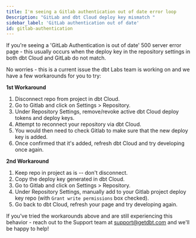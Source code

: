 ```yaml
---
title: I'm seeing a Gitlab authentication out of date error loop
Description: "GitLab and dbt Cloud deploy key mismatch "
sidebar_label: 'GitLab authentication out of date'
id: gitlab-authentication
---
```


If you're seeing a 'GitLab Authentication is out of date' 500 server error page - this usually occurs when the deploy key in the repository settings in both dbt Cloud and GitLab do not match. 

No worries - this is a current issue the dbt Labs team is working on and we have a few workarounds for you to try:

**1st Workaround**

1. Disconnect repo from project in dbt Cloud.
2. Go to Gitlab and click on Settings > Repository.
3. Under Repository Settings, remove/revoke active dbt Cloud deploy tokens and deploy keys.
4. Attempt to reconnect your repository via dbt Cloud.
5. You would then need to check Gitlab to make sure that the new deploy key is added.
6. Once confirmed that it's added, refresh dbt Cloud and try developing once again.

**2nd Workaround**

1. Keep repo in project as is -- don't disconnect.
2. Copy the deploy key generated in dbt Cloud.
3. Go to Gitlab and click on Settings > Repository.
4. Under Repository Settings, manually add to your Gitlab project deploy key repo (with `Grant write permissions` box checked).
5. Go back to dbt Cloud, refresh your page and try developing again.

If you've tried the workarounds above and are still experiencing this behavior - reach out to the Support team at support@getdbt.com and we'll be happy to help!


